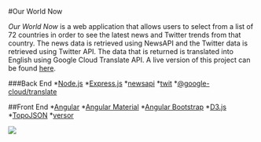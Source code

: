 #Our World Now

*Our World Now* is a web application that allows users to select from a list of 72 countries in order to see the latest news and Twitter trends from that country. The news data is retrieved using NewsAPI and the Twitter data is retrieved using Twitter API. The data that is returned is translated into English using Google Cloud Translate API. A live version of this project can be found [here](https://own.anthonybotello.com/).

###Back End
*[Node.js](https://nodejs.org/en/)
*[Express.js](https://expressjs.com/)
*[newsapi](https://www.npmjs.com/package/newsapi)
*[twit](https://www.npmjs.com/package/twit)
*[@google-cloud/translate](https://www.npmjs.com/package/@google-cloud/translate)

##Front End
*[Angular](https://angular.io/)
*[Angular Material](https://material.angular.io/)
*[Angular Bootstrap](https://ng-bootstrap.github.io/)
*[D3.js](https://d3js.org/)
*[TopoJSON](https://github.com/topojson/topojson)
*[versor](https://www.npmjs.com/package/versor)

![](https://github.com/anthonybotello/our-world-now/blob/master/our-world-now.gif)
